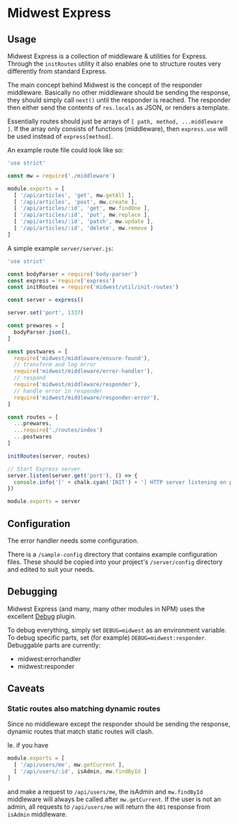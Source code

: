 # Midwest Express

## Usage

Midwest Express is a collection of middleware & utilities for Express. Through
the `initRoutes` utility it also enables one to structure routes very differently
from standard Express.

The main concept behind Midwest is the concept of the responder middleware.
Basically no other middleware should be sending the response, they should simply
call `next()` until the responder is reached. The responder then either
send the contents of `res.locals` as JSON, or renders a template.

Essentially routes should just be arrays of `[ path, method, ...middleware ]`.
If the array only consists of functions (middleware), then `express.use` will
be used instead of `express[method]`.

An example route file could look like so:

```js
'use strict'

const mw = require('./middleware')

module.exports = [
  [ '/api/articles', 'get', mw.getAll ],
  [ '/api/articles', 'post', mw.create ],
  [ '/api/articles/:id', 'get', mw.findOne ],
  [ '/api/articles/:id', 'put', mw.replace ],
  [ '/api/articles/:id', 'patch', mw.update ],
  [ '/api/articles/:id', 'delete', mw.remove ]
]
```

A simple example `server/server.js`:

```js
'use strict'

const bodyParser = require('body-parser')
const express = require('express')
const initRoutes = require('midwest/util/init-routes')

const server = express()

server.set('port', 1337)

const prewares = [
  bodyParser.json(),
]

const postwares = [
  require('midwest/middleware/ensure-found'),
  // transform and log error
  require('midwest/middleware/error-handler'),
  // respond
  require('midwest/middleware/responder'),
  // handle error in responder
  require('midwest/middleware/responder-error'),
]

const routes = [
  ...prewares,
  ...require('./routes/index')
  ...postwares
]

initRoutes(server, routes)

// Start Express server.
server.listen(server.get('port'), () => {
  console.info('[' + chalk.cyan('INIT') + '] HTTP server listening on port %d in %s mode', server.get('port'), server.get('env'))
})

module.exports = server
```

## Configuration

The error handler needs some configuration.

There is a `/sample-config` directory that contains example configuration
files.  These should be copied into your project's `/server/config` directory
and edited to suit your needs.

## Debugging

Midwest Express (and many, many other modules in NPM) uses the excellent
[Debug](https://github.com/visionmedia/debug) plugin.

To debug everything, simply set `DEBUG=midwest` as an environment variable. To
debug specific parts, set (for example) `DEBUG=midwest:responder`. Debuggable
parts are currently:

- midwest:errorhandler
- midwest:responder

## Caveats

### Static routes also matching dynamic routes

Since no middleware except the responder should be sending the response,
dynamic routes that match static routes will clash.

Ie. if you have 

```js
module.exports = [
  [ '/api/users/me', mw.getCurrent ],
  [ '/api/users/:id', isAdmin, mw.findById ]
]
```

and make a request to `/api/users/me`, the isAdmin
and `mw.findById` middleware will always be called after `mw.getCurrent`.
If the user is not an admin, all requests to `/api/users/me` will return
the `401` response from `isAdmin` middleware.
